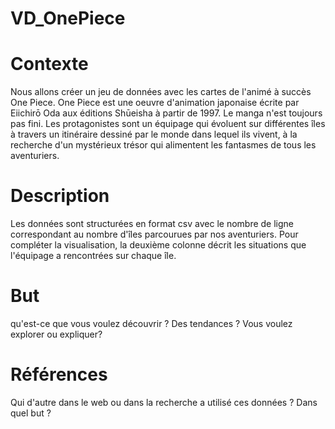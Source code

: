 # VD_OnePiece
# Contexte 
Nous allons créer un jeu de données avec les cartes de l'animé à succès One Piece. One Piece est une oeuvre d'animation japonaise écrite par Eiichirō Oda aux éditions Shūeisha à partir de 1997. Le manga n'est toujours pas fini. Les protagonistes sont un équipage qui évoluent sur différentes îles à travers un itinéraire dessiné par le monde dans lequel ils vivent, à la recherche d'un mystérieux trésor qui alimentent les fantasmes de tous les aventuriers.
# Description 
Les données sont structurées en format csv avec le nombre de ligne correspondant au nombre d'îles parcourues par nos aventuriers. Pour compléter la visualisation, la deuxième colonne décrit les situations que l'équipage a rencontrées sur chaque île.
# But
qu'est-ce que vous voulez découvrir ? Des tendances ? Vous voulez explorer ou expliquer?
# Références
Qui d'autre dans le web ou dans la recherche a utilisé ces données ? Dans quel but ?

